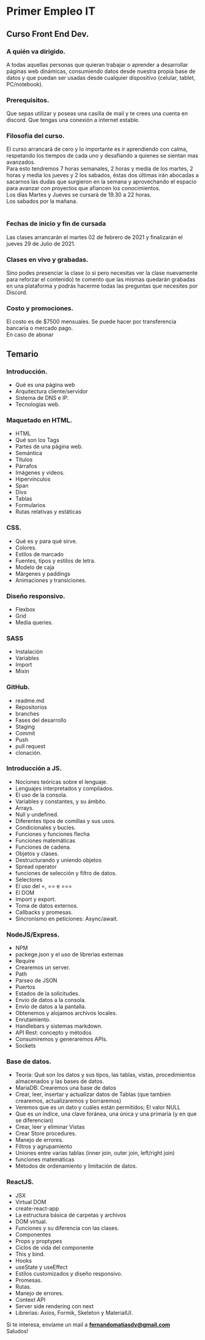 # Primer Empleo IT
## Curso Front End Dev.

### A quién va dirigido.
A todas aquellas personas que quieran trabajar o aprender a desarrollar páginas web dinámicas, consumiendo datos desde nuestra propia base de datos y que puedan ser usadas desde cualquier dispositivo (celular, tablet, PC/notebook).

### Prerequisitos.
Que sepas utilizar y poseas una casilla de mail y te crees una cuenta en discord. 
Que tengas una conexión a internet estable.

### Filosofía del curso.
El curso arrancará de cero y lo importante es ir aprendiendo con calma, respetando los tiempos de cada uno y desafiando a quienes se sientan  mas avanzados.<br>
Para esto tendremos 7 horas semanales, 2 horas y media de los martes, 2 horas y media los jueves y 2 los sabados, éstas dos últimas irán abocadas a sacarnos las dudas que surgieron en la semana y aprovechando el espacio para avanzar con proyectos que afiancen los conocimientos.<br>
Los días Martes y Jueves se cursará de 19.30 a 22 horas.<br>
Los sabados por la mañana.<br><br>

### Fechas de inicio y fin de cursada
Las clases arrancarán el martes 02 de febrero de 2021 y finalizarán el jueves 29 de Julio de 2021.

### Clases en vivo y grabadas.
Sino podes presenciar la clase (o si pero necesitas ver la clase nuevamente para reforzar el contenido) te comento que las mismas quedarán grabadas en una plataforma y podrás hacerme todas las preguntas que necesites por Discord.

### Costo y promociones.
El costo es de $7500 mensuales. Se puede hacer por transferencia bancaria o mercado pago.<br>
En caso de abonar 

## Temario
### Introducción.
- Qué es una página web
- Arquitectura cliente/servidor
- Sistema de DNS e IP.
- Tecnologías web.

### Maquetado en HTML.
- HTML
- Qué son los Tags
- Partes de una página web.
- Semántica
- Títulos
- Párrafos
- Imágenes y videos.
- Hipervínculos
- Span
- Divs
- Tablas
- Formularios
- Rutas relativas y estáticas

### CSS.
- Qué es y para qué sirve.
- Colores.
- Estilos de marcado
- Fuentes, tipos y estilos de letra.
- Modelo de caja
- Márgenes y paddings
- Animaciones y transiciones.

### Diseño responsivo.
- Flexbox
- Grid
- Media queries.

### SASS
- Instalación
- Variables
- Import
- Mixin

### GitHub.
- readme.md
- Repositorios
- branches
- Fases del desarrollo
- Staging
- Commit
- Push
- pull request
- clonación.

### Introducción a JS.
- Nociones teóricas sobre el lenguaje.
- Lenguajes interpretados y compilados.
- El uso de la consola.
- Variables y constantes, y su ámbito.
- Arrays.
- Null y undefined.
- Diferentes tipos de comillas y sus usos.
- Condicionales y bucles.
- Funciones y funciones flecha
- Funciones matemáticas
- Funciones de cadena.
- Objetos y clases.
- Destructurando y uniendo objetos
- Spread operator
- funciones de selección y filtro de datos.
- Selectores
- El uso del =, == e ===
- El DOM
- Import y export.
- Toma de datos externos.
- Callbacks y promesas.
- Sincronismo en peticiones: Async/await.

### NodeJS/Express.
- NPM 
- packege.json y el uso de librerias externas
- Require
- Crearemos un server.
- Path
- Parseo de JSON
- Puertos
- Estados de la solicitudes.
- Envio de datos a la consola.
- Envio de datos a la pantalla.
- Obtenemos y alojamos archivos locales.
- Enrutamiento.
- Handlebars y sistemas markdown.
- API Rest: concepto y métodos
- Consumiremos y generaremos APIs.
- Sockets

### Base de datos.
- Teoría: Qué son los datos y sus tipos, las tablas, vistas, procedimientos almacenados y las bases de datos.
- MariaDB: Crearemos una base de datos
- Crear, leer, insertar y actualizar datos de Tablas (que tambien crearemos, actualizaremos y borraremos)
- Veremos que es un dato y cuáles están permitidos; El valor NULL
- Que es un índice, una clave foránea, una única y una primaria (y en que se diferencian)
- Crear, leer y eliminar Vistas
- Crear Store procedures.
- Manejo de errores.
- Filtros y agrupamiento
- Uniones entre varias tablas (inner join, outer join, left/right join)
- funciones matemáticas
- Métodos de ordenamiento y limitación de datos.

### ReactJS.
- JSX
- Virtual DOM
- create-react-app
- La estructura básica de carpetas y archivos
- DOM virtual.
- Funciones y su diferencia con las clases.
- Componentes
- Props y proptypes
- Ciclos de vida del componente
- This y bind.
- Hooks
- useState y useEffect
- Estilos customizados y diseño responsivo.
- Promesas.
- Rutas.
- Manejo de errores.
- Context API
- Server side rendering con next
- Librerias: Axios, Formik, Skeleton y MaterialUI.


Si te interesa, envíame un mail a <strong>fernandomatiasdv@gmail.com</strong><br>
Saludos!
